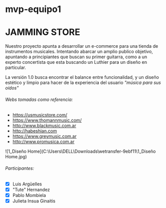 # mvp-equipo1
# JAMMING STORE

Nuestro proyecto apunta a desarrollar un e-commerce para una tienda de instrumentos musicales. Intentando abarcar un amplio publico objetivo, apuntando a principiantes que buscan su primer guitarra, como a un experto concertista que esta buscando un Luthier para un diseño en particular.

La versión 1.0 busca encontrar el balance entre funcionalidad, y un diseño estético y limpio para hacer de la experiencia del usuario *"música para sus oídos"*

###### Webs tomadas como referencia:

- https://usmusicstore.com/
- https://www.thomannmusic.com/
- http://www.blackmusic.com.ar 
- http://habeshian.com 
- https://www.greymusic.com.ar 
- http://www.promusica.com.ar 





![1_Diseño Home](C:\Users\DELL\Downloads\wetransfer-9ebf11\1_Diseño Home.jpg)



###### Participantes:

- [x] Luis Argüelles 
- [x] "Tute" Hernandez
- [x] Pablo Mombiela
- [x] Julieta Insua Ginaitis